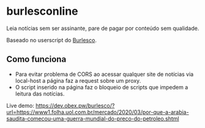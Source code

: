 # burlesconline
Leia notícias sem ser assinante, pare de pagar por conteúdo sem qualidade.

Baseado no userscript do [Burlesco](https://burles.co/).

## Como funciona
* Para evitar problema de CORS ao acessar qualquer site de notícias via local-host a página faz a request sobre um proxy.
* O script inserido na página faz o bloqueio de scripts que impedem a leitura das notícias.

Live demo: https://dev.obex.pw/burlesco/?url=https://www1.folha.uol.com.br/mercado/2020/03/por-que-a-arabia-saudita-comecou-uma-guerra-mundial-do-preco-do-petroleo.shtml
